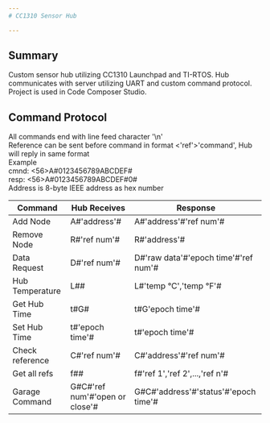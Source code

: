 ```yaml
---
# CC1310 Sensor Hub

---
```


## Summary

Custom sensor hub utilizing CC1310 Launchpad and TI-RTOS. Hub communicates with server
utilizing UART and custom command protocol. Project is used in Code Composer Studio.

## Command Protocol

All commands end with line feed character '\n'  
Reference can be sent before command in format <'ref'>'command', Hub will reply in same format  
Example  
cmnd: <56>A#0123456789ABCDEF#  
resp: <56>A#0123456789ABCDEF#0#  
Address is 8-byte IEEE address as hex number  

|Command          |Hub Receives     |Response                              |
|-----------------|-----------------|--------------------------------------|
|Add Node         |A#'address'#     |A#'address'#'ref num'#                |
|Remove Node      |R#'ref num'#     |R#'address'#                          |
|Data Request     |D#'ref num'#     |D#'raw data'#'epoch time'#'ref num'#  |
|Hub Temperature  |L##              |L#'temp &deg;C','temp &deg;F'#        |
|Get Hub Time     |t#G#             |t#G'epoch time'#                      |
|Set Hub Time     |t#'epoch time'#  |t#'epoch time'#                       |
|Check reference  |C#'ref num'#     |C#'address'#'ref num'#                |
|Get all refs     |f##              |f#'ref 1','ref 2',...,'ref n'#        | 
|Garage Command   |G#C#'ref num'#'open or close'#  |G#C#'address'#'status'#'epoch time'#  |
